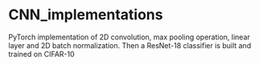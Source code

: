 # CNN_implementations
PyTorch implementation of 2D convolution, max pooling operation, linear layer and 2D batch normalization. Then a ResNet-18 classifier is built and trained on CIFAR-10 
